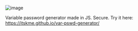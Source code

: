 ![image](https://github.com/user-attachments/assets/3d30e17c-ed9b-4839-9ead-aee8ab7b489d)




Variable password generator made in JS. Secure. Try it here: https://itskme.github.io/var-pswd-generator/
